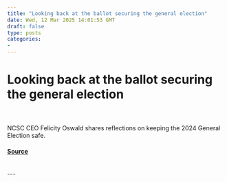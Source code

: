 ```yaml
---
title: "Looking back at the ballot securing the general election"
date: Wed, 12 Mar 2025 14:01:53 GMT
draft: false
type: posts
categories: 
- 
---
```

# Looking back at the ballot securing the general election

<br/>

<br/>
NCSC CEO Felicity Oswald shares reflections on keeping the 2024 General Election safe.

#### [Source](https://www.ncsc.gov.uk/blog-post/looking-back-at-the-ballot-securing-the-general-election)

<br/>
---
